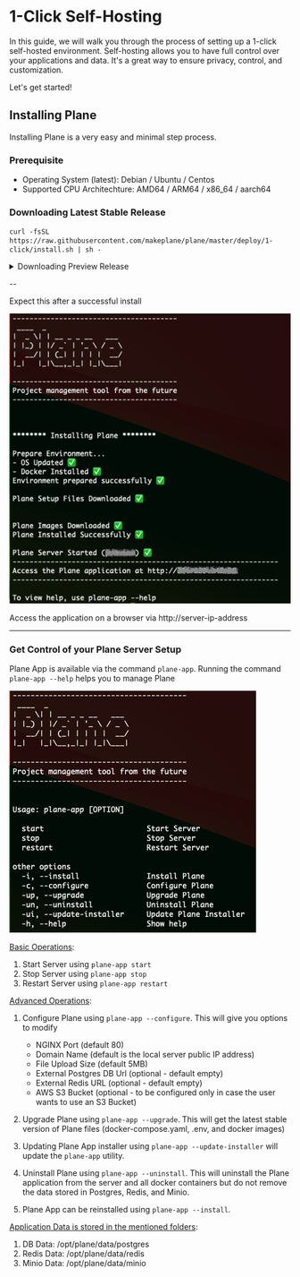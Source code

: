 # 1-Click Self-Hosting

In this guide, we will walk you through the process of setting up a 1-click self-hosted environment. Self-hosting allows you to have full control over your applications and data. It's a great way to ensure privacy, control, and customization.

Let's get started!

## Installing Plane

Installing Plane is a very easy and minimal step process.

### Prerequisite

- Operating System (latest): Debian / Ubuntu / Centos
- Supported CPU Architechture: AMD64 / ARM64 / x86_64 / aarch64

### Downloading Latest Stable Release

```
curl -fsSL https://raw.githubusercontent.com/makeplane/plane/master/deploy/1-click/install.sh | sh -

```

<details>
    <summary>Downloading Preview Release</summary>

```
export BRANCH=preview

curl -fsSL https://raw.githubusercontent.com/makeplane/plane/preview/deploy/1-click/install.sh | sh -

```

NOTE: `Preview` builds do not support ARM64/AARCH64 CPU architecture

</details>

--

Expect this after a successful install

![Install Output](images/install.png)

Access the application on a browser via http://server-ip-address

---

### Get Control of your Plane Server Setup

Plane App is available via the command `plane-app`. Running the command `plane-app --help` helps you to manage Plane

![Plane Help](images/help.png)

<ins>Basic Operations</ins>:

1. Start Server using `plane-app start`
1. Stop Server using `plane-app stop`
1. Restart Server using `plane-app restart`

<ins>Advanced Operations</ins>:

1. Configure Plane using `plane-app --configure`. This will give you options to modify

   - NGINX Port (default 80)
   - Domain Name (default is the local server public IP address)
   - File Upload Size (default 5MB)
   - External Postgres DB Url (optional - default empty)
   - External Redis URL (optional - default empty)
   - AWS S3 Bucket (optional - to be configured only in case the user wants to use an S3 Bucket)

1. Upgrade Plane using `plane-app --upgrade`. This will get the latest stable version of Plane files (docker-compose.yaml, .env, and docker images)

1. Updating Plane App installer using `plane-app --update-installer` will update the `plane-app` utility.

1. Uninstall Plane using `plane-app --uninstall`. This will uninstall the Plane application from the server and all docker containers but do not remove the data stored in Postgres, Redis, and Minio.

1. Plane App can be reinstalled using `plane-app --install`.

<ins>Application Data is stored in the mentioned folders</ins>:

1. DB Data: /opt/plane/data/postgres
1. Redis Data: /opt/plane/data/redis
1. Minio Data: /opt/plane/data/minio

